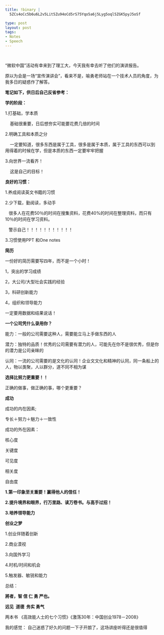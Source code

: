 ```yaml
--- 
title: !binary |
  5ZCs4oCc5b6u6L2v5Lit5Zu94oCd5rS75Yqo5a6j5Lyg5oql5ZGK5pyJ5oSf

type: post
layout: post
tags: 
- Notes
- Speech
---
```

<p> </p>  <p> “微软中国”活动有幸来到了理工大，今天我有幸去听了他们的演讲报告。</p>  <p>原以为会是一场“宣传演讲会”，看来不是，喻勇老师站在一个技术人员的角度，为我多日的疑惑作了解答。</p>  <p><strong>笔记如下，供日后自己反省参考：</strong></p>  <p><strong>学的阶段：</strong></p>  <p>1.打基础，学本质</p>  <p>    基础很重要，日后想夯实可能要花费几倍的时间</p>  <p>2.明确工具和本质之分</p>  <p>    一定要知道，很多东西是属于工具，很多是属于本质，属于工具的东西可以到用得着的时候在学，但是本质的东西一定要牢牢把握</p>  <p>3.向世界一流看齐！</p>  <p>    这是自己的目标！</p>  <p><strong>良好的习惯：</strong></p>  <p>1.养成阅读英文书籍的习惯</p>  <p>2.少下载，勤阅读，多动手</p>  <p>   很多人在花费50％的时间在搜集资料，花费40%的时间在整理资料，而只有10％的时间在学习资料。</p>  <p>   警示自己！！！！！！！！！！！</p>  <p>3.习惯使用PPT 和One notes</p>  <p><strong>简历</strong></p>  <p>一份好的简历需要写四年，而不是一个小时！</p>  <p>1，突出的学习成绩</p>  <p>2，大公司/大型社会实践的经验</p>  <p>3，科研创新能力</p>  <p>4，组织和领导能力</p>  <p>一定要用数据和结果说话！</p>  <p><strong>一个公司凭什么录用你？</strong></p>  <p>能力：一般的公司需要这种人，需要能立马上手做东西的人</p>  <p>潜力：独特的品质！优秀的公司需要有潜力的人，可能先在你不是很优秀，但是你的潜力是公司亲睐的</p>  <p>认同：一流的公司需要的是文化的认同！企业文文化和精神的认同，同一条船上的人，物以类聚，人以群分，道不同不相为谋</p>  <p><strong>选择比努力更重要！！</strong></p>  <p>正确的做事，做正确的事，哪个更重要？</p>  <p><strong>成功</strong></p>  <p>成功的内在因素;</p>  <p>专长＋努力＋魅力＋一致性</p>  <p>成功的外在因素：</p>  <p>核心度</p>  <p>关键度</p>  <p>可见度</p>  <p>相关度</p>  <p>自由度</p>  <p><strong>1.第一印象至关重要！赢得他人的信任！</strong></p>  <p><strong>2.提升境界和眼界，行万里路、读万卷书。与高手过招！</strong></p>  <p><strong>3.培养领导能力</strong></p>  <p><strong>创业之梦</strong></p>  <p>1.创业伴随着创新</p>  <p>2.商业漠视</p>  <p>3.向国外学习</p>  <p>4.时机/时间和机会</p>  <p>5.触发器、敏锐和能力</p>  <p>总结：</p>  <p><strong>將者，智 信 仁 勇 严也。</strong></p>  <p><strong>远见  道德  务实 勇气</strong></p>  <p>两本书 《高效能人士的七个习惯》《激荡30年：中国创业1978－2008》</p>  <p>我的感觉： 自己迷惑了好久的问题一下子开朗了，这场讲座听得还是很值得</p>
